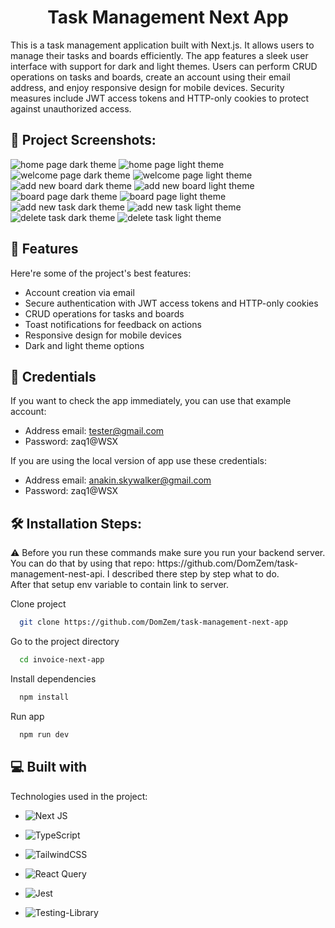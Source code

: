<h1 align="center" id="title">Task Management Next App</h1>

<p id="description">This is a task management application built with Next.js. It allows users to manage their tasks and boards efficiently. The app features a sleek user interface with support for dark and light themes. Users can perform CRUD operations on tasks and boards, create an account using their email address, and enjoy responsive design for mobile devices. Security measures include JWT access tokens and HTTP-only cookies to protect against unauthorized access.</p>

<h2>📸 Project Screenshots:</h2>

<img src="https://i.imgur.com/1dZ9VjA.png" alt="home page dark theme" />

<img src="https://i.imgur.com/xlQIU1C.png" alt="home page light theme" />

<img src="https://i.imgur.com/6A3KrUy.png" alt="welcome page dark theme" />

<img src="https://i.imgur.com/DKmw3io.png" alt="welcome page light theme" />

<img src="https://i.imgur.com/pfNrVwl.png" alt="add new board dark theme" />

<img src="https://i.imgur.com/AFZrM2Z.png" alt="add new board light theme" />

<img src="https://i.imgur.com/TcZcJSe.png" alt="board page dark theme" />

<img src="https://i.imgur.com/Omk6amT.png" alt="board page light theme" />

<img src="https://i.imgur.com/RfhP6ij.png" alt="add new task dark theme" />

<img src="https://i.imgur.com/YYrTfUQ.png" alt="add new task light theme" />

<img src="https://i.imgur.com/jiJlx3l.png" alt="delete task dark theme" />

<img src="https://i.imgur.com/nvURzRa.png" alt="delete task light theme" />

<h2>🧐 Features</h2>

Here're some of the project's best features:

- Account creation via email
- Secure authentication with JWT access tokens and HTTP-only cookies
- CRUD operations for tasks and boards
- Toast notifications for feedback on actions
- Responsive design for mobile devices
- Dark and light theme options

<h2>🚀 Credentials</h2>

If you want to check the app immediately, you can use that example account: <br />

- Address email: tester@gmail.com
- Password: zaq1@WSX

If you are using the local version of app use these credentials: <br />
- Address email: anakin.skywalker@gmail.com
- Password: zaq1@WSX

<h2>🛠️ Installation Steps:</h2>
<p>⚠️ Before you run these commands make sure you run your backend server. <br /> 
You can do that by using that repo: https://github.com/DomZem/task-management-nest-api. I described there step by step what to do. <br />
After that setup env variable to contain link to server.</p>

Clone project

```bash
  git clone https://github.com/DomZem/task-management-next-app
```

Go to the project directory

```bash
  cd invoice-next-app
```

Install dependencies

```bash
  npm install
```

Run app

```bash
  npm run dev
```

<h2>💻 Built with</h2>

Technologies used in the project:

- ![Next JS](https://img.shields.io/badge/Next-black?style=for-the-badge&logo=next.js&logoColor=white)

- ![TypeScript](https://img.shields.io/badge/typescript-%23007ACC.svg?style=for-the-badge&logo=typescript&logoColor=white)

- ![TailwindCSS](https://img.shields.io/badge/tailwindcss-%2338B2AC.svg?style=for-the-badge&logo=tailwind-css&logoColor=white)

- ![React Query](https://img.shields.io/badge/-React%20Query-FF4154?style=for-the-badge&logo=react%20query&logoColor=white)

- ![Jest](https://img.shields.io/badge/-jest-%23C21325?style=for-the-badge&logo=jest&logoColor=white)

- ![Testing-Library](https://img.shields.io/badge/-TestingLibrary-%23E33332?style=for-the-badge&logo=testing-library&logoColor=white)
